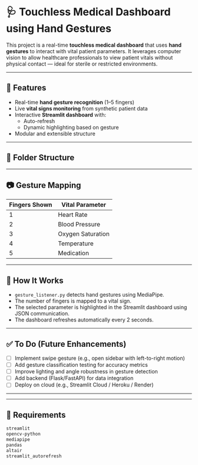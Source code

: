 # 🩺 Touchless Medical Dashboard using Hand Gestures

This project is a real-time **touchless medical dashboard** that uses **hand gestures** to interact with vital patient parameters. It leverages computer vision to allow healthcare professionals to view patient vitals without physical contact — ideal for sterile or restricted environments.

---

## 🚀 Features

- Real-time **hand gesture recognition** (1–5 fingers)
- Live **vital signs monitoring** from synthetic patient data
- Interactive **Streamlit dashboard** with:
  - Auto-refresh
  - Dynamic highlighting based on gesture
- Modular and extensible structure

---

## 📁 Folder Structure


---

## 📷 Gesture Mapping

| Fingers Shown | Vital Parameter        |
|---------------|------------------------|
| 1             | Heart Rate             |
| 2             | Blood Pressure         |
| 3             | Oxygen Saturation      |
| 4             | Temperature            |
| 5             | Medication             |

---

## 🧠 How It Works

- `gesture_listener.py` detects hand gestures using MediaPipe.
- The number of fingers is mapped to a vital sign.
- The selected parameter is highlighted in the Streamlit dashboard using JSON communication.
- The dashboard refreshes automatically every 2 seconds.

---

## ✅ To Do (Future Enhancements)

- [ ] Implement swipe gesture (e.g., open sidebar with left-to-right motion)
- [ ] Add gesture classification testing for accuracy metrics
- [ ] Improve lighting and angle robustness in gesture detection
- [ ] Add backend (Flask/FastAPI) for data integration
- [ ] Deploy on cloud (e.g., Streamlit Cloud / Heroku / Render)

---



---

## 🧾 Requirements

```bash
streamlit
opencv-python
mediapipe
pandas
altair
streamlit_autorefresh
